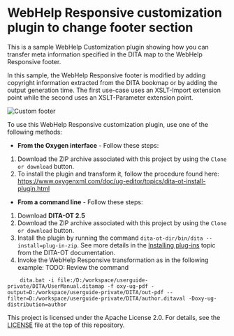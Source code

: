 # WebHelp Responsive customization plugin to change footer section

This is a sample WebHelp Customization plugin showing how you can transfer meta information specified in the DITA map to the WebHelp Responsive footer.

In this sample, the WebHelp Responsive footer is modified by adding copyright information extracted from the DITA bookmap or by adding the output generation time. The first use-case uses an XSLT-Import extension point while the second uses an XSLT-Parameter extension point.

![Custom footer](https://github.com/radu-pisoi/com.oxygenxml.webhelp.responsive.custom.footer/blob/master/doc/img/WH-XSLT-customization.png)

To use this WebHelp Responsive customization plugin, use one of the following methods:

* **From the Oxygen interface** - Follow these steps:
1. Download the ZIP archive associated with this project by using the ``Clone or download`` button.
2. To install the plugin and transform it, follow the procedure found here: https://www.oxygenxml.com/doc/ug-editor/topics/dita-ot-install-plugin.html

* **From a command line** - Follow these steps:
1. Download **DITA-OT 2.5** 
2. Download the ZIP archive associated with this project by using the ``Clone or download`` button.
3. Install the plugin by running the command ``dita-ot-dir/bin/dita --install=plug-in-zip``. See more details in the [Installing plug-ins](http://www.dita-ot.org/2.5/dev_ref/plugins-installing.html) topic from the DITA-OT documentation.
4. Invoke the WebHelp Responsive transformation as in the following example:
TODO: Review the command
```
    dita.bat -i file:/D:/workspace/userguide-private/DITA/UserManual.ditamap -f oxy-ug-pdf -output=D:/workspace/userguide-private/DITA/out-pdf --filter=D:/workspace/userguide-private/DITA/author.ditaval -Doxy-ug-distribution=author
```

This project is licensed under the Apache License 2.0. For details, see the [LICENSE](https://github.com/oxygenxml/com.oxygenxml.pdf2.ug/blob/master/LICENSE) file at the top of this repository.
